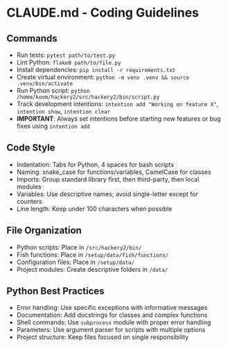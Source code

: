 # CLAUDE.md - Coding Guidelines

## Commands
- Run tests: `pytest path/to/test.py`
- Lint Python: `flake8 path/to/file.py`
- Install dependencies: `pip install -r requirements.txt`
- Create virtual environment: `python -m venv .venv && source .venv/bin/activate`
- Run Python script: `python /home/koom/hackery2/src/hackery2/bin/script.py`
- Track development intentions: `intention add "Working on feature X"`, `intention show`, `intention clear`
- **IMPORTANT**: Always set intentions before starting new features or bug fixes using `intention add`

## Code Style
- Indentation: Tabs for Python, 4 spaces for bash scripts
- Naming: snake_case for functions/variables, CamelCase for classes
- Imports: Group standard library first, then third-party, then local modules
- Variables: Use descriptive names; avoid single-letter except for counters
- Line length: Keep under 100 characters when possible

## File Organization
- Python scripts: Place in `/src/hackery2/bin/`
- Fish functions: Place in `/setup/data/fish/functions/`
- Configuration files: Place in `/setup/data/`
- Project modules: Create descriptive folders in `/data/`

## Python Best Practices
- Error handling: Use specific exceptions with informative messages
- Documentation: Add docstrings for classes and complex functions
- Shell commands: Use `subprocess` module with proper error handling
- Parameters: Use argument parser for scripts with multiple options
- Project structure: Keep files focused on single responsibility